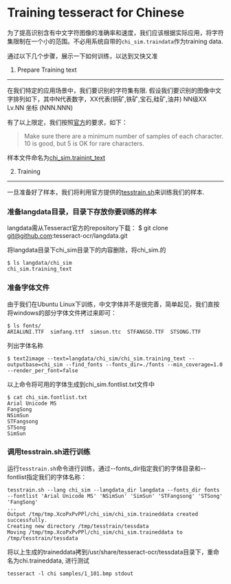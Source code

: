Training tesseract for Chinese
==============================


为了提高识别含有中文字符图像的准确率和速度，我们应该根据实际应用，将字符集限制在一个小的范围。不必用系统自带的`chi_sim.traindata`作为training data.

通过以下几个步骤，展示一下如何训练，以达到又快又准

1. Prepare Training text
------------------------

在我们特定的应用场景中，我们要识别的字符集有限. 假设我们要识别的图像中文字排列如下，其中N代表数字，XX代表(铜矿,铁矿,宝石,硅矿,油井)
    NN级XX Lv.NN
    坐标 (NNN.NNN)

有了以上限定，我们按照[官方][1.1]的要求，如下：
> Make sure there are a minimum number of samples of each character. 10 is good, but 5 is OK for rare characters.

样本文件命名为[chi_sim.trainint_text](chi_sim/chi_sim.trainint_text)

2. Training
-----------

一旦准备好了样本，我们将利用官方提供的[tesstrain.sh][1.2]来训练我们的样本.

### 准备langdata目录，目录下存放你要训练的样本 ###

langdata需从Tesseract官方的repository下载：
    $ git clone git@github.com:tesseract-ocr/langdata.git

将langdata目录下chi_sim目录下的内容删除，将chi_sim.的

    $ ls langdata/chi_sim
    chi_sim.training_text

### 准备字体文件 ###

由于我们在Ubuntu Linux下训练，中文字体并不是很完善，简单起见，我们直按将windows的部分字体文件拷过来即可：

    $ ls fonts/
    ARIALUNI.TTF  simfang.ttf  simsun.ttc  STFANGSO.TTF  STSONG.TTF

列出字体名称

    $ text2image --text=langdata/chi_sim/chi_sim.training_text --outputbase=chi_sim --find_fonts --fonts_dir=./fonts --min_coverage=1.0 --render_per_font=false

以上命令将可用的字体生成到chi_sim.fontlist.txt文件中

    $ cat chi_sim.fontlist.txt
    Arial Unicode MS
    FangSong
    NSimSun
    STFangsong
    STSong
    SimSun

### 调用tesstrain.sh进行训练

运行`tesstrain.sh`命令进行训练，通过--fonts_dir指定我们的字体目录和--fontlist指定我们的字体名称：

    tesstrain.sh --lang chi_sim --langdata_dir langdata --fonts_dir fonts --fontlist 'Arial Unicode MS' 'NSimSun' 'SimSun' 'STFangsong' 'STSong' 'FangSong'
    ...
    Output /tmp/tmp.XcoPxPvPPl/chi_sim/chi_sim.traineddata created successfully.
    Creating new directory /tmp/tesstrain/tessdata
    Moving /tmp/tmp.XcoPxPvPPl/chi_sim/chi_sim.traineddata to /tmp/tesstrain/tessdata


将以上生成的traineddata拷到/usr/share/tesseract-ocr/tessdata目录下，重命名为chi.traineddata, 进行测试

    tesseract -l chi samples/1_101.bmp stdout

[1.1]: https://github.com/tesseract-ocr/tesseract/wiki/Training-Tesseract
[1.2]: https://github.com/tesseract-ocr/tesseract/wiki/Training-Tesseract-%E2%80%93-tesstrain.sh
